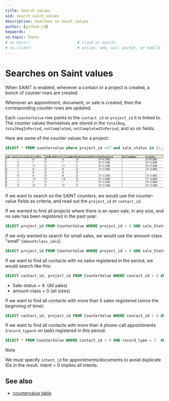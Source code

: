 ```yaml
---
title: Search values
uid: search_saint_values
description: Searches on Saint values
author: {github-id}
keywords:
so.topic: howto
# so.envir:                     # cloud or onsite
# so.client:                    # online, web, win, pocket, or mobile
---
```


# Searches on Saint values

When SAINT is enabled, whenever a contact or a project is created, a bunch of counter rows are created.

Whenever an appointment, document, or sale is created, then the corresponding counter rows are updated.

Each `counterValue` row points to the `contact_id` or `project_id` it is linked to.  The counter values themselves are stored in the `totalReg`, `totalRegInPeriod`, `notCompleted`, `notCompletedInPeriod`, and so on fields.

Here are some of the counter values for a project:

```SQL
SELECT * FROM countervalue where project_id =47 and sale_status in (1,2,4) and amountclassid in (2,1,0)
```

![x][img1]

If we want to search on the SAINT counters, we would use the counter-value fields as criteria, and read out the `project_id` or `contact_id`.

If we wanted to find all projects where there is an open sale, in any size, and no sale has been registered in the past year:

```SQL
SELECT project_id FROM CounterValue WHERE project_id > 0 AND sale_Status = 1  AND amountClassId=0 AND lastRegistered < '2005.10.1'
```

If we only wanted to search for small sales, we would use the amount-class "small" (`amountclass_id=1`)

```SQL
SELECT project_id FROM CounterValue WHERE project_id > 0 AND sale_Status = 1  AND amountClassId=1 AND lastRegistered < '2005.10.1'
```

If we want to find all contacts with no sales registered in the period, we would search like this:

```SQL
SELECT contact_id, project_id FROM CounterValue WHERE contact_id > 0 AND sale_Status = 4  AND amountClassId=0 AND totalRegInPeriod =0
```

* Sale-status = 4  (All sales)
* amount-class = 0 (all sizes)

If we want to find all contacts with more than 5 sales registered (since the beginning of time):

```SQL
SELECT contact_id, project_id FROM CounterValue WHERE contact_id > 0 AND sale_Status = 4  AND amountClassId = 0 AND totalReg > 5
```

If we want to find all contacts with more than 4 phone-call appointments (`record_type=5` on task) registered in this period:

```SQL
SELECT * FROM CounterValue WHERE contact_id > 0 AND record_type = 5  AND direction > 0  AND intent_id = 0 AND totalReg > 4
```

> [!NOTE]
> We must specify `intent_id` for appointments/documents to avoid duplicate IDs in the result. intent = 0 implies all intents.

## See also

* [countervalue table][1]

<!-- Referenced links -->
[1]:  ../../../../../database/docs/tables/countervalue.md

<!-- Referenced images -->
[img1]: ../media/countervalues-more.png
